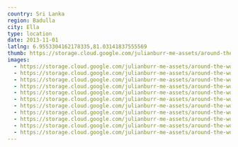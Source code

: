 ```yaml
---
country: Sri Lanka
region: Badulla
city: Ella
type: location
date: 2013-11-01
latlng: 6.9553304162178335,81.03141837555569
thumb: https://storage.cloud.google.com/julianburr-me-assets/around-the-world/sri-lanka/ella/IMG_0770--thumb.JPG
images:
  - https://storage.cloud.google.com/julianburr-me-assets/around-the-world/sri-lanka/ella/IMG_0767.JPG
  - https://storage.cloud.google.com/julianburr-me-assets/around-the-world/sri-lanka/ella/IMG_0772.JPG
  - https://storage.cloud.google.com/julianburr-me-assets/around-the-world/sri-lanka/ella/IMG_0779.JPG
  - https://storage.cloud.google.com/julianburr-me-assets/around-the-world/sri-lanka/ella/IMG_0764.JPG
  - https://storage.cloud.google.com/julianburr-me-assets/around-the-world/sri-lanka/ella/IMG_0754.JPG
  - https://storage.cloud.google.com/julianburr-me-assets/around-the-world/sri-lanka/ella/IMG_0770.JPG
  - https://storage.cloud.google.com/julianburr-me-assets/around-the-world/sri-lanka/ella/IMG_0765.JPG
  - https://storage.cloud.google.com/julianburr-me-assets/around-the-world/sri-lanka/ella/IMG_0745.JPG
  - https://storage.cloud.google.com/julianburr-me-assets/around-the-world/sri-lanka/ella/IMG_0771.JPG
  - https://storage.cloud.google.com/julianburr-me-assets/around-the-world/sri-lanka/ella/IMG_0759.JPG
  - https://storage.cloud.google.com/julianburr-me-assets/around-the-world/sri-lanka/ella/IMG_0744.JPG
---
```

